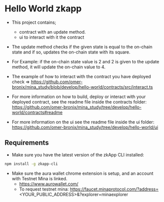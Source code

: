 # Hello World zkapp 

* This project contains;
    * contract with an update method.
    * ui to interact with it the contract

* The update method checks if the given state is equal to the on-chain state and if so, updates the on-chain state with its square.

* For Example: if the on-chain state value is 2 and 2 is given to the update method, it will update the on-chain value to 4.

* The example of how to interact with the contract you have deployed check => 
https://github.com/omer-bronix/mina_study/blob/develop/hello-world/contracts/src/interact.ts

* For more information on how to build, deploy or interact with your deployed contract, see the readme file inside the contracts folder: 
https://github.com/omer-bronix/mina_study/tree/develop/hello-world/contracts#readme

* For more information on the ui see the readme file inside the ui folder:
https://github.com/omer-bronix/mina_study/tree/develop/hello-world/ui


## Requirements

* Make sure you have the latest version of the zkApp CLI installed:

```bash
npm install -g zkapp-cli
```

* Make sure the aura wallet chrome extension is setup, and an account with Testnet Mina is linked.
    * https://www.aurowallet.com/
    * To request testnet mina: https://faucet.minaprotocol.com/?address=<YOUR_PUBLIC_ADDRESS>&?explorer=minaexplorer 